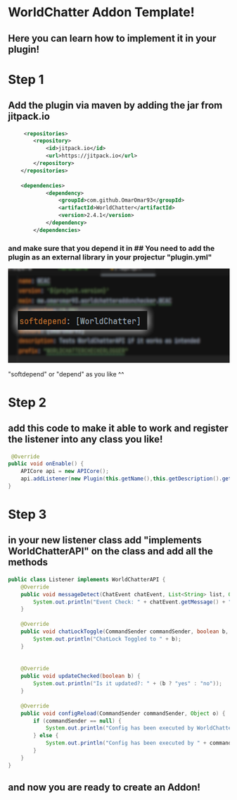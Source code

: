 # WorldChatter Addon Template!
## Here you can learn how to implement it in your plugin!

# Step 1
## Add the plugin via maven by adding the jar from jitpack.io
```xml
     <repositories>
		<repository>
		    <id>jitpack.io</id>
		    <url>https://jitpack.io</url>
		</repository>
	</repositories>

    <dependencies>
            <dependency>
                <groupId>com.github.OmarOmar93</groupId>
                <artifactId>WorldChatter</artifactId>
                <version>2.4.1</version>
            </dependency>
        </dependencies>
```
### and make sure that you depend it in ## You need to add the plugin as an external library in your projectur **"plugin.yml"**
![pluginyml.png](pluginyml.png)

"softdepend" or "depend" as you like ^^

# Step 2
## add this code to make it able to work and register the listener into any class you like!
```java
 @Override
public void onEnable() {
    APICore api = new APICore();
    api.addListener(new Plugin(this.getName(),this.getDescription().getDescription(),this.getDescription().getAuthors()), new Listener());
}
```
# Step 3
## in your new listener class add "implements WorldChatterAPI" on the class and add all the methods
```java
public class Listener implements WorldChatterAPI {
    @Override
    public void messageDetect(ChatEvent chatEvent, List<String> list, Object o) {
        System.out.println("Event Check: " + chatEvent.getMessage() + " flags: " + String.join(", ", list));
    }

    @Override
    public void chatLockToggle(CommandSender commandSender, boolean b, Object o) {
        System.out.println("ChatLock Toggled to " + b);
    }


    @Override
    public void updateChecked(boolean b) {
        System.out.println("Is it updated?: " + (b ? "yes" : "no"));
    }

    @Override
    public void configReload(CommandSender commandSender, Object o) {
        if (commandSender == null) {
            System.out.println("Config has been executed by WorldChatter");
        } else {
            System.out.println("Config has been executed by " + commandSender.getName());
        }
    }
}
```

## and now you are ready to create an Addon!